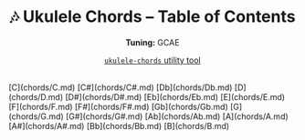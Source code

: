 <div align="center">
	<h1>🎶 Ukulele Chords – Table of Contents</h1>
	<p>
		<strong>Tuning:</strong> GCAE
	</p>
	<p>
    <a href="https://github.com/capevace/ukulele-chords"><code>ukulele-chords</code> utility tool</a>
	</p>
</div>
<br>
[C](chords/C.md)
[C#](chords/C#.md)
[Db](chords/Db.md)
[D](chords/D.md)
[D#](chords/D#.md)
[Eb](chords/Eb.md)
[E](chords/E.md)
[F](chords/F.md)
[F#](chords/F#.md)
[Gb](chords/Gb.md)
[G](chords/G.md)
[G#](chords/G#.md)
[Ab](chords/Ab.md)
[A](chords/A.md)
[A#](chords/A#.md)
[Bb](chords/Bb.md)
[B](chords/B.md)
